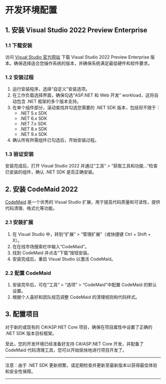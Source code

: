 # 开发环境配置

## 1. 安装 Visual Studio 2022 Preview Enterprise

### 1.1 下载安装

访问 [Visual Studio 官方网站](https://visualstudio.microsoft.com/zh-hans/vs/preview/) 下载 Visual Studio 2022 Preview Enterprise 版本。确保选择适合您操作系统的版本，并确保系统满足最低硬件和软件要求。

### 1.2 安装过程

1. 运行安装程序，选择“自定义”安装选项。
2. 在工作负载选择界面，确保勾选“ASP.NET 和 Web 开发” workload，这将自动包含 .NET 框架的多个版本支持。
3. 在单个组件部分，滚动查找并勾选您需要的 .NET SDK 版本，包括但不限于：
   - .NET 5.x SDK
   - .NET 6.x SDK
   - .NET 7.x SDK
   - .NET 8.x SDK
   - .NET 9.x SDK
4. 确认所有所需组件已勾选后，开始安装过程。

### 1.3 验证安装

安装完成后，打开 Visual Studio 2022 并通过“工具” > “获取工具和功能…”检查已安装的组件，确认 .NET SDK 是否正确安装。

## 2. 安装 CodeMaid 2022

[CodeMaid](https://www.codemaid.net) 是一个优秀的 Visual Studio 扩展，用于提高代码质量和可读性，提供代码清理、格式化等功能。

### 2.1 安装扩展

1. 在 Visual Studio 中，转到“扩展” > “管理扩展”（或快捷键 Ctrl + Shift + X）。
2. 在在线市场搜索栏中输入“CodeMaid”。
3. 找到 CodeMaid 并点击“下载”按钮安装。
4. 安装完成后，重启 Visual Studio 以激活 CodeMaid。

### 2.2 配置 CodeMaid

1. 安装完毕后，可在“工具” > “选项” > “CodeMaid”中配置 CodeMaid 的默认设置。
2. 根据个人喜好和团队规范调整 CodeMaid 的清理规则和代码样式。

## 3. 配置项目

对于新的或现有的 C#/ASP.NET Core 项目，确保在项目属性中设置了正确的 .NET SDK 版本目标框架。

至此，您的开发环境已经准备好支持 C#/ASP.NET Core 开发，并配备了 CodeMaid 代码清理工具，您可以开始愉快地进行项目开发了。

---

注意：由于 .NET SDK 更新频繁，请定期检查并更新至最新版本以获得最佳体验和安全性保障。

---
